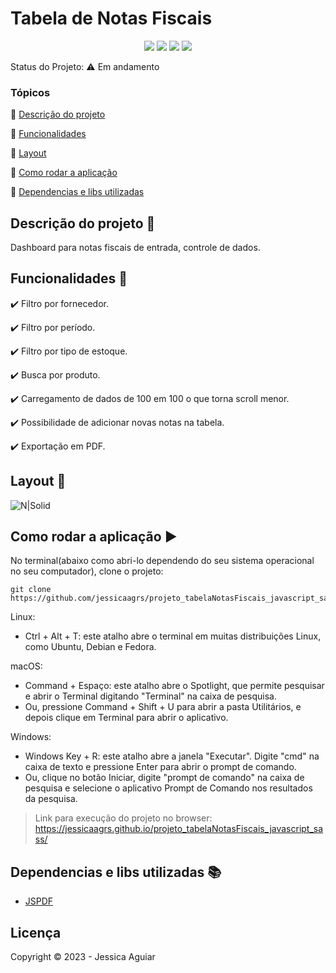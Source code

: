 <h1>Tabela de Notas Fiscais</h1> 

<p align="center">
  <img src="https://uploaddeimagens.com.br/images/004/413/719/full/sass.png?1680282583" />
  <!-- <img src="https://uploaddeimagens.com.br/images/004/413/678/full/bulma.png?1680281545"/> -->
  <img src="https://uploaddeimagens.com.br/images/004/413/679/full/javacript.png?1680281578"/>
  <img src="https://uploaddeimagens.com.br/images/004/413/684/full/css.png?1680281604"/>
  <img src="https://uploaddeimagens.com.br/images/004/413/687/full/html.png?1680281627"/>
</p>

Status do Projeto: :warning: <!-- > :heavy_check_mark:--> Em andamento

### Tópicos 

:small_blue_diamond: [Descrição do projeto](#descrição-do-projeto-pencil)

:small_blue_diamond: [Funcionalidades](#funcionalidades-wrench)

:small_blue_diamond: [Layout](#layout-dash)

<!-- :small_blue_diamond: [Pré-requisitos](#pré-requisitos) -->

:small_blue_diamond: [Como rodar a aplicação](#como-rodar-a-aplicação-arrow_forward)

:small_blue_diamond: [Dependencias e libs utilizadas](#dependencias-e-libs-utilizadas-books)

## Descrição do projeto :pencil:

<p align="justify">
  Dashboard para notas fiscais de entrada, controle de dados.
</p>

## Funcionalidades :wrench:

:heavy_check_mark: Filtro por fornecedor.

:heavy_check_mark: Filtro por período.

:heavy_check_mark: Filtro por tipo de estoque.

:heavy_check_mark: Busca por produto.

:heavy_check_mark: Carregamento de dados de 100 em 100 o que torna scroll menor.

:heavy_check_mark: Possibilidade de adicionar novas notas na tabela.

:heavy_check_mark: Exportação em PDF.

## Layout :dash:


![N|Solid](https://media.giphy.com/media/v1.Y2lkPTc5MGI3NjExZGNkNDcwMTdjYTVjNjYwODNjMzdiMDRlZThhMzk2ODcxMGJlODY0ZiZjdD1n/YtaOa3aKvASIw4qaTW/giphy.gif)

<!-- ## Pré-requisitos

:warning: [Node](https://nodejs.org/en/download/)

...

Liste todas as dependencias e libs que o usuário deve ter instalado na máquina antes de rodar a aplicação  -->

## Como rodar a aplicação :arrow_forward:

No terminal(abaixo como abri-lo dependendo do seu sistema operacional no seu computador), clone o projeto: 

```
git clone https://github.com/jessicaagrs/projeto_tabelaNotasFiscais_javascript_sass.git

```
Linux:

- Ctrl + Alt + T: este atalho abre o terminal em muitas distribuições Linux, como Ubuntu, Debian e Fedora.

macOS:

- Command + Espaço: este atalho abre o Spotlight, que permite pesquisar e abrir o Terminal digitando "Terminal" na caixa de pesquisa.
- Ou, pressione Command + Shift + U para abrir a pasta Utilitários, e depois clique em Terminal para abrir o aplicativo.

Windows:

- Windows Key + R: este atalho abre a janela "Executar". Digite "cmd" na caixa de texto e pressione Enter para abrir o prompt de comando.
- Ou, clique no botão Iniciar, digite "prompt de comando" na caixa de pesquisa e selecione o aplicativo Prompt de Comando nos resultados da pesquisa.


> Link para execução do projeto no browser: https://jessicaagrs.github.io/projeto_tabelaNotasFiscais_javascript_sass/

<!-- ## Como rodar os testes

Coloque um passo a passo para executar os testes

```
$ npm test, rspec, etc 
```

## Casos de Uso

Explique com mais detalhes como a sua aplicação poderia ser utilizada. O uso de **gifs** aqui seria bem interessante. 

Exemplo: Caso a sua aplicação tenha alguma funcionalidade de login apresente neste tópico os dados necessários para acessá-la.

## JSON :floppy_disk:

### Usuários: 

|name|email|password|token|avatar|
| -------- |-------- |-------- |-------- |-------- |
|Lais Lima|laislima98@hotmail.com|lais123|true|https://encrypted-tbn0.gstatic.com/images?q=tbn%3AANd9GcS9-U_HbQAipum9lWln3APcBIwng7T46hdBA42EJv8Hf6Z4fDT3&usqp=CAU|

... 

Se quiser, coloque uma amostra do banco de dados 

## Iniciando/Configurando banco de dados

Se for necessário configurar algo antes de iniciar o banco de dados insira os comandos a serem executados  -->

## Dependencias e libs utilizadas :books:

- [JSPDF](https://artskydj.github.io/jsPDF/docs/jsPDF.html)

<!-- ## Resolvendo Problemas :exclamation:

Em [issues]() foram abertos alguns problemas gerados durante o desenvolvimento desse projeto e como foram resolvidos.  -->

<!-- ## Tarefas em aberto

Se for o caso, liste tarefas/funcionalidades que ainda precisam ser implementadas na sua aplicação

:memo: Tarefa 1 

:memo: Tarefa 2 

:memo: Tarefa 3  -->

## Licença 

Copyright :copyright: 2023 - Jessica Aguiar
